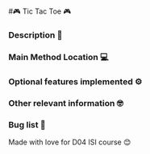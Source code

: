 #🎮 Tic Tac Toe 🎮

### Description 📝

### Main Method Location 💻

### Optional features implemented ⚙️

### Other relevant information 🤓

### Bug list 🐛

Made with love for D04 ISI course 😊

